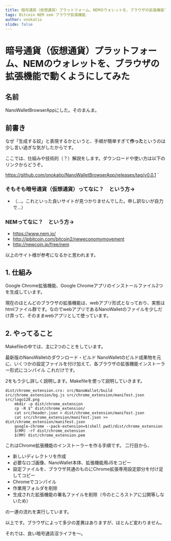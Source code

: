 ```yaml
---
title: 暗号通貨（仮想通貨）プラットフォーム、NEMのウォレットを、ブラウザの拡張機能で動くようにしてみた。
tags: Bitcoin NEM xem ブラウザ拡張機能
author: onokatio
slide: false
---
```

# 暗号通貨（仮想通貨）プラットフォーム、NEMのウォレットを、ブラウザの拡張機能で動くようにしてみた
## 名前
NanoWalletBrowserAppにした。そのまんま。
## 前書き
なぜ「生成する奴」と表現するかというと、手順が簡単すぎて**作った**というのは少し言い過ぎな気がしたからです。

ここでは、仕組みや技術的（？）解説をします。ダウンロードや使い方は以下のリンクからどうぞ。

https://github.com/onokatio/NanoWalletBrowserApp/releases/tag/v0.0.1
`
### そもそも暗号通貨（仮想通貨）ってなに？　という方→

- （…。これといった良いサイトが見つかりませんでした。申し訳ないが自力で…）

### NEMってなに？　という方→

- https://www.nem.io/
- http://jpbitcoin.com/bitcoin2/neweconomymovement
- http://newcoin.jp/free/nem

以上のサイト様が参考になるかと思われます。

## 1. 仕組み
Google Chrome拡張機能、Google Chromeアプリのインストールファイル2つを生成しています。

現在のほとんどのブラウザの拡張機能は、webアプリ形式となっており、実態はhtmlファイル群です。なのでwebアプリであるNanoWalletのファイルを少しだけ弄って、そのままwebアプリとして使っています。

## 2. やってること

Makefileの中では、主に2つのことをしています。

最新版のNanoWalletのダウンロード・ビルド
NanoWalletのビルド成果物を元に、いくつかの設定ファイルを付け加えて、各ブラウザの拡張機能インストーラー形式にコンパイル
これだけです。

2をもう少し詳しく説明します。Makefileを使って説明していきます。

``` Makefile:Makefile
dist/chrome_extension.crx: src/NanoWallet/build src/chrome_extension/bg.js src/chrome_extension/manifest.json src/logo128.png
	mkdir -p dist/chrome_extension
	cp -R $^ dist/chrome_extension/
	cat src/header.json > dist/chrome_extension/manifest.json
	cat src/chrome_extension/manifest.json >> dist/chrome_extension/manifest.json
	google-chrome --pack-extension=$(shell pwd)/dist/chrome_extension
	$(RM) -rf dist/chrome_extension
	$(RM) dist/chrome_extension.pem
```
これはChrome拡張機能のインストーラーを作る手順です。
二行目から、

- 新しいディレクトリを作成
- 必要なロゴ画像、NanoWallet本体、拡張機能用JSをコピー
- 設定ファイルを、ブラウザ共通のものにChrome拡張専用設定部分を付け足してコピー
- Chromeでコンパイル
- 作業用フォルダを削除
- 生成された拡張機能の署名ファイルを削除（今のところストアに公開等しないため）

の一連の流れを実行しています。

以上です。ブラウザによって多少の差異はありますが、ほとんど変わりません。

それでは、良い暗号通貨沼ライフを〜。

